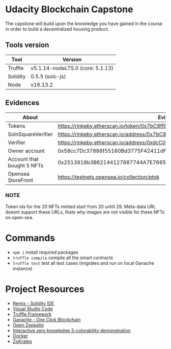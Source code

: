 # Udacity Blockchain Capstone

The capstone will build upon the knowledge you have gained in the course in order to build a decentralized housing product.

## Tools version

| Tool     | Version                          |
| -------- | -------------------------------- |
| Truffle  | v5.1.14-nodeLTS.0 (core: 5.1.13) |
| Solidity | 0.5.5 (solc-js)                  |
| Node     | v16.13.2                         |

## Evidences

| About                      | Evidence                                                                        |
| -------------------------- | ------------------------------------------------------------------------------- |
| Tokens                     | https://rinkeby.etherscan.io/token/0x7bC8ff8baF6cD09884A275eCe0ff00889263FCba   |
| SolnSquareVerifier         | https://rinkeby.etherscan.io/address/0x7bC8ff8baF6cD09884A275eCe0ff00889263FCba |
| Verifier                   | https://rinkeby.etherscan.io/address/0xdcC059e66A15AccdB494112FACacC25102685c0f |
| Owner account              | 0x58cc7Dc37886f55160Bd3775F42411dF87af3252                                      |
| Account that bought 5 NFTs | 0x2513918b3B62144127887744A7E76654f6f46b18                                      |
| Opensea StoreFront         | https://testnets.opensea.io/collection/ptok                                     |

### NOTE

Token ids for the 20 NFTs minted start from 20 untill 29.
Meta-data URL doesnt support these URLs, thats why images are not visible for these NFTs on open-sea.

# Commands

- `npm i` install required packages
- `truffle compile` compile all the smart contracts
- `truffle test` test all test cases (migrates and run on local Ganache instance)

# Project Resources

- [Remix - Solidity IDE](https://remix.ethereum.org/)
- [Visual Studio Code](https://code.visualstudio.com/)
- [Truffle Framework](https://truffleframework.com/)
- [Ganache - One Click Blockchain](https://truffleframework.com/ganache)
- [Open Zeppelin ](https://openzeppelin.org/)
- [Interactive zero knowledge 3-colorability demonstration](http://web.mit.edu/~ezyang/Public/graph/svg.html)
- [Docker](https://docs.docker.com/install/)
- [ZoKrates](https://github.com/Zokrates/ZoKrates)
